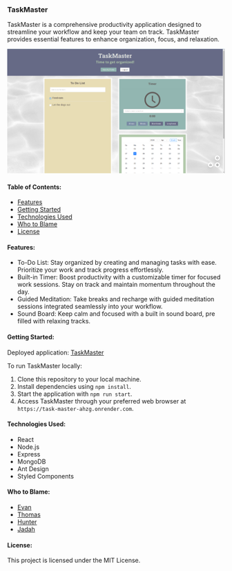 ### TaskMaster

TaskMaster is a comprehensive productivity application designed to streamline your workflow and keep your team on track. TaskMaster provides essential features to enhance organization, focus, and relaxation. 

![TaskMaster](./readmeImage/TaskMasterHome.png)

#### Table of Contents:
-   [Features](#features)
-   [Getting Started](#getting-started)
-   [Technologies Used](#technologies-used)
-   [Who to Blame](#who-to-blame)
-   [License](#license)

#### Features:

-   To-Do List: Stay organized by creating and managing tasks with ease. Prioritize your work and track progress effortlessly.
-   Built-in Timer: Boost productivity with a customizable timer for focused work sessions. Stay on track and maintain momentum throughout the day.
-   Guided Meditation: Take breaks and recharge with guided meditation sessions integrated seamlessly into your workflow.
-   Sound Board: Keep calm and focused with a built in sound board, pre filled with relaxing tracks.

#### Getting Started:

Deployed application: [TaskMaster](https://task-master-ahzg.onrender.com)

To run TaskMaster locally:
1.  Clone this repository to your local machine.
2.  Install dependencies using `npm install`.
3.  Start the application with `npm run start`.
4.  Access TaskMaster through your preferred web browser at `https://task-master-ahzg.onrender.com`.

#### Technologies Used:

-   React
-   Node.js
-   Express
-   MongoDB
-   Ant Design
-   Styled Components

#### Who to Blame:

-   [Evan](https://github.com/33649EK)
-   [Thomas](https://github.com/ThomasJHoltamIII)
-   [Hunter](https://github.com/huntrreed)
-   [Jadah](https://github.com/heyitsmejadah)

#### License:

This project is licensed under the MIT License.
